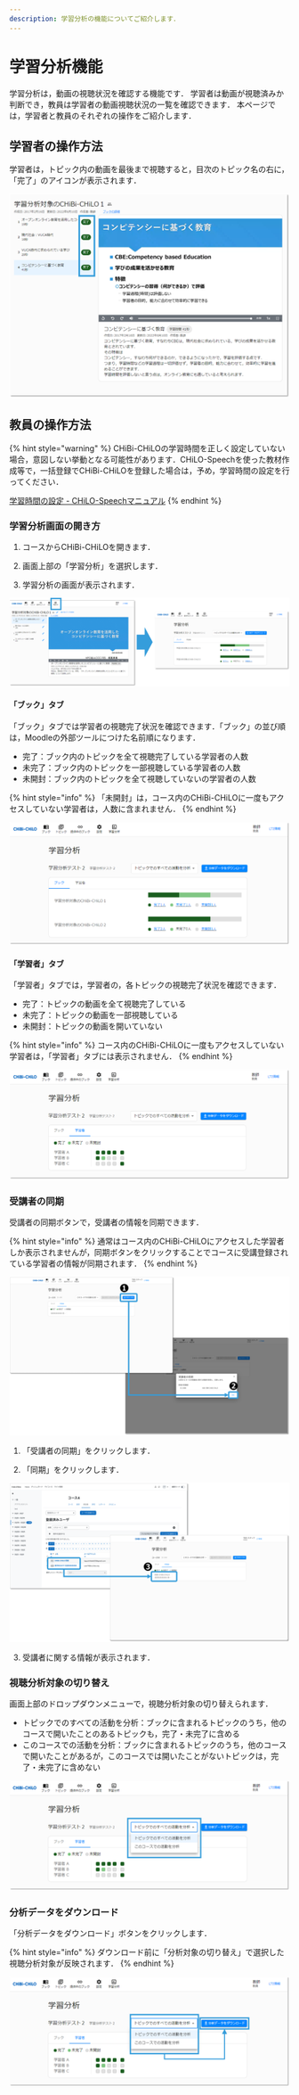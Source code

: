 ```yaml
---
description: 学習分析の機能についてご紹介します．
---
```


# 学習分析機能

学習分析は，動画の視聴状況を確認する機能です．
学習者は動画が視聴済みか判断でき，教員は学習者の動画視聴状況の一覧を確認できます．
本ページでは，学習者と教員のそれぞれの操作をご紹介します．

## 学習者の操作方法

学習者は，トピック内の動画を最後まで視聴すると，目次のトピック名の右に，「完了」のアイコンが表示されます．

![](<../.gitbook/assets/dashboard_01.png>)

## 教員の操作方法

{% hint style="warning" %}
CHiBi-CHiLOの学習時間を正しく設定していない場合，意図しない挙動となる可能性があります．CHiLO-Speechを使った教材作成等で，一括登録でCHiBi-CHiLOを登録した場合は，予め，学習時間の設定を行ってください．

[学習時間の設定 - CHiLO-Speechマニュアル](https://docs.cccties.org/chilospeech/chibi-chilo/learning-time)
{% endhint %}


### 学習分析画面の開き方

1. コースからCHiBi-CHiLOを開きます．

2. 画面上部の「学習分析」を選択します．

3. 学習分析の画面が表示されます．

![](<../.gitbook/assets/dashboard_02.png>)

#### 「ブック」タブ

「ブック」タブでは学習者の視聴完了状況を確認できます．「ブック」の並び順は，Moodleの外部ツールにつけた名前順になります．

- 完了：ブック内のトピックを全て視聴完了している学習者の人数
- 未完了：ブック内のトピックを一部視聴している学習者の人数
- 未開封：ブック内のトピックを全て視聴していないの学習者の人数

{% hint style="info" %}
「未開封」は，コース内のCHiBi-CHiLOに一度もアクセスしていない学習者は，人数に含まれません．
{% endhint %}

![](<../.gitbook/assets/dashboard_03.png>)

#### 「学習者」タブ

「学習者」タブでは，学習者の，各トピックの視聴完了状況を確認できます．

- 完了：トピックの動画を全て視聴完了している
- 未完了：トピックの動画を一部視聴している
- 未開封：トピックの動画を開いていない

{% hint style="info" %}
コース内のCHiBi-CHiLOに一度もアクセスしていない学習者は，「学習者」タブには表示されません．
{% endhint %}

![](<../.gitbook/assets/dashboard_04.png>)

### 受講者の同期

受講者の同期ボタンで，受講者の情報を同期できます．

{% hint style="info" %}
通常はコース内のCHiBi-CHiLOにアクセスした学習者しか表示されませんが，同期ボタンをクリックすることでコースに受講登録されている学習者の情報が同期されます．
{% endhint %}

![](<../.gitbook/assets/dashboard_07.png>)

1. 「受講者の同期」をクリックします．

2. 「同期」をクリックします．

![](<../.gitbook/assets/dashboard_08.png>)

3. 受講者に関する情報が表示されます．


### 視聴分析対象の切り替え

画面上部のドロップダウンメニューで，視聴分析対象の切り替えられます．

- トピックでのすべての活動を分析：ブックに含まれるトピックのうち，他のコースで開いたことのあるトピックも，完了・未完了に含める
- このコースでの活動を分析：ブックに含まれるトピックのうち，他のコースで開いたことがあるが，このコースでは開いたことがないトピックは，完了・未完了に含めない

![](<../.gitbook/assets/dashboard_05.png>)

### 分析データをダウンロード

「分析データをダウンロード」ボタンをクリックします．

{% hint style="info" %}
ダウンロード前に「分析対象の切り替え」で選択した視聴分析対象が反映されます．
{% endhint %}

![](<../.gitbook/assets/dashboard_06.png>)

